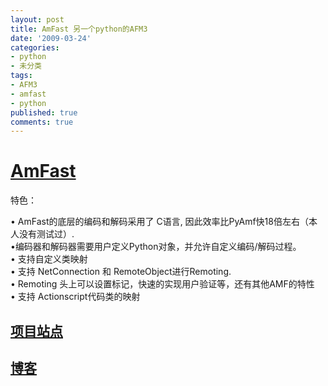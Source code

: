 ```yaml
---
layout: post
title: AmFast 另一个python的AFM3
date: '2009-03-24'
categories:
- python
- 未分类
tags:
- AFM3
- amfast
- python
published: true
comments: true
---
```

<p><h1><a href="http://code.google.com/p/amfast/" target="_blank">AmFast</a></h1>
特色：</p>

<p>• AmFast的底层的编码和解码采用了 C语言, 因此效率比PyAmf快18倍左右（本人没有测试过）.<br />
•编码器和解码器需要用户定义Python对象，并允许自定义编码/解码过程。<br />
• 支持自定义类映射<br />
• 支持 NetConnection 和 RemoteObject进行Remoting.<br />
• Remoting 头上可以设置标记，快速的实现用户验证等，还有其他AMF的特性<br />
• 支持 Actionscript代码类的映射
<h2><a href="http://code.google.com/p/amfast/" target="_blank">项目站点</a></h2>
<h2><a href="http://limscoder.blogspot.com/" target="_blank">博客</a></h2></p>
